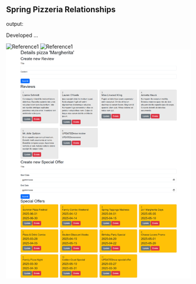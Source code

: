 ## Spring Pizzeria Relationships
output:

Developed ...

![Reference1](./readmefiles/homeIndex.png)
![Reference1](./readmefiles/pizzasIndex.png)
![Reference1](./readmefiles/pizzasShow.png)